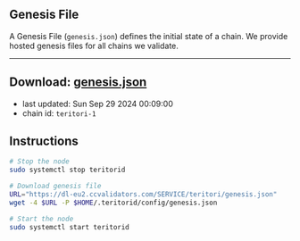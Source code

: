 ## Genesis File
A Genesis File (`genesis.json`) defines the initial state of a chain. We provide hosted genesis files for all chains we validate.

---
**Download: [genesis.json](https://dl-eu2.ccvalidators.com/SERVICE/teritori/genesis.json)**
---

- last updated: Sun Sep 29 2024 00:09:00
- chain id: `teritori-1`

## Instructions
```sh
# Stop the node
sudo systemctl stop teritorid

# Download genesis file
URL="https://dl-eu2.ccvalidators.com/SERVICE/teritori/genesis.json"
wget -4 $URL -P $HOME/.teritorid/config/genesis.json

# Start the node
sudo systemctl start teritorid
```
